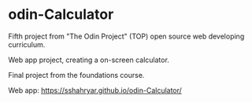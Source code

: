 # odin-Calculator

Fifth project from "The Odin Project" (TOP) open source web developing curriculum. 

Web app project, creating a on-screen calculator. 

Final project from the foundations course. 

Web app: https://sshahryar.github.io/odin-Calculator/
